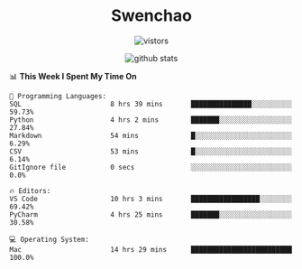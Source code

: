 <h1 align="center">Swenchao</h3>

<p align="center">
  <img src="https://visitor-badge.glitch.me/badge?page_id=Swenchao" alt="vistors" />
</p>

<p align="center">
  <img src="https://github-readme-stats.vercel.app/api?username=Swenchao&count_private=true&show_icons=true&theme=vue-dark&hide_title=true" alt="github stats" />
</p>

<!--START_SECTION:waka-->
📊 **This Week I Spent My Time On** 

```text
💬 Programming Languages: 
SQL                      8 hrs 39 mins       ███████████████░░░░░░░░░░   59.73% 
Python                   4 hrs 2 mins        ███████░░░░░░░░░░░░░░░░░░   27.84% 
Markdown                 54 mins             █░░░░░░░░░░░░░░░░░░░░░░░░   6.29% 
CSV                      53 mins             █░░░░░░░░░░░░░░░░░░░░░░░░   6.14% 
GitIgnore file           0 secs              ░░░░░░░░░░░░░░░░░░░░░░░░░   0.0%

🔥 Editors: 
VS Code                  10 hrs 3 mins       █████████████████░░░░░░░░   69.42% 
PyCharm                  4 hrs 25 mins       ███████░░░░░░░░░░░░░░░░░░   30.58%

💻 Operating System: 
Mac                      14 hrs 29 mins      █████████████████████████   100.0%

```


<!--END_SECTION:waka-->
